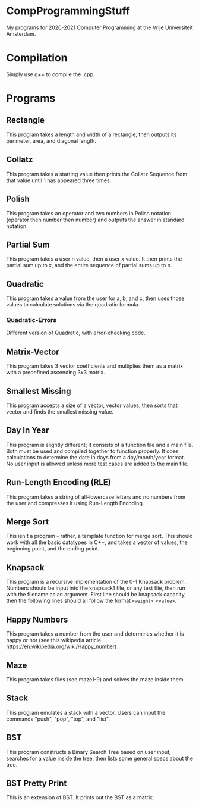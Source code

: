 # CompProgrammingStuff
My programs for 2020-2021 Computer Programming at the Vrije Universiteit Amsterdam.

# Compilation
Simply use g++ to compile the .cpp.

# Programs
## Rectangle
This program takes a length and width of a rectangle, then outputs its perimeter, area, and diagonal length.

## Collatz
This program takes a starting value then prints the Collatz Sequence from that value until 1 has appeared three times.

## Polish
This program takes an operator and two numbers in Polish notation (operator then number then number) and outputs the answer in standard notation.

## Partial Sum
This program takes a user n value, then a user x value. It then prints the partial sum up to x, and the entire sequence of partial sums up to n.

## Quadratic
This program takes a value from the user for a, b, and c, then uses those values to calculate solutions via the quadratic formula.

### Quadratic-Errors
Different version of Quadratic, with error-checking code.

## Matrix-Vector
This program takes 3 vector coefficients and multiplies them as a matrix with a predefined ascending 3x3 matrix.

## Smallest Missing
This program accepts a size of a vector, vector values, then sorts that vector and finds the smallest missing value.

## Day In Year
This program is slightly different; it consists of a function file and a main file. Both must be used and compiled together to function properly. It does calculations to determine the date in days from a day/month/year format. No user input is allowed unless more test cases are added to the main file.

## Run-Length Encoding (RLE)
This program takes a string of all-lowercase letters and no numbers from the user and compresses it using Run-Length Encoding.

## Merge Sort
This isn't a program - rather, a template function for merge sort. This should work with all the basic datatypes in C++, and takes a vector of values, the beginning point, and the ending point.

## Knapsack
This program is a recursive implementation of the 0-1 Knapsack problem. Numbers should be input into the knapsack1 file, or any text file, then run with the filename as an argument. First line should be knapsack capacity, then the following lines should all follow the format `<weight> <value>`.

## Happy Numbers
This program takes a number from the user and determines whether it is happy or not (see this wikipedia article https://en.wikipedia.org/wiki/Happy_number)

## Maze
This program takes files (see maze1-9) and solves the maze inside them.

## Stack
This program emulates a stack with a vector. Users can input the commands "push", "pop", "top", and "list".

## BST
This program constructs a Binary Search Tree based on user input, searches for a value inside the tree, then lists some general specs about the tree.

## BST Pretty Print
This is an extension of BST. It prints out the BST as a matrix.
